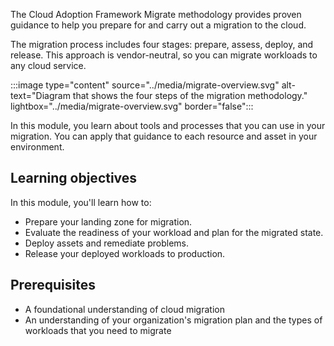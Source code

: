 The Cloud Adoption Framework Migrate methodology provides proven guidance to help you prepare for and carry out a migration to the cloud.

The migration process includes four stages: prepare, assess, deploy, and release. This approach is vendor-neutral, so you can migrate workloads to any cloud service.

:::image type="content" source="../media/migrate-overview.svg" alt-text="Diagram that shows the four steps of the migration methodology." lightbox="../media/migrate-overview.svg" border="false":::

In this module, you learn about tools and processes that you can use in your migration. You can apply that guidance to each resource and asset in your environment.

## Learning objectives

In this module, you'll learn how to:

- Prepare your landing zone for migration.
- Evaluate the readiness of your workload and plan for the migrated state.
- Deploy assets and remediate problems.
- Release your deployed workloads to production.

## Prerequisites

- A foundational understanding of cloud migration
- An understanding of your organization's migration plan and the types of workloads that you need to migrate
